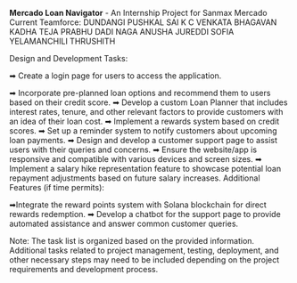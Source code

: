 **Mercado Loan Navigator** - An Internship Project for Sanmax Mercado
Current Teamforce:
DUNDANGI PUSHKAL SAI 
K C VENKATA BHAGAVAN
KADHA TEJA PRABHU 
DADI NAGA ANUSHA 
JUREDDI SOFIA 
YELAMANCHILI THRUSHITH



Design and Development Tasks:

➡ Create a login page for users to access the application.

➡ Incorporate pre-planned loan options and recommend them to users based on their credit score.
➡ Develop a custom Loan Planner that includes interest rates, tenure, and other relevant factors to provide customers with an idea of their loan cost.
➡ Implement a rewards system based on credit scores.
➡ Set up a reminder system to notify customers about upcoming loan payments.
➡ Design and develop a customer support page to assist users with their queries and concerns.
➡ Ensure the website/app is responsive and compatible with various devices and screen sizes.
➡ Implement a salary hike representation feature to showcase potential loan repayment adjustments based on future salary increases.
Additional Features (if time permits):

➡Integrate the reward points system with Solana blockchain for direct rewards redemption.
➡ Develop a chatbot for the support page to provide automated assistance and answer common customer queries.


Note: The task list is organized based on the provided information. Additional tasks related to project management, testing, deployment, and other necessary steps may need to be included depending on the project requirements and development process.
